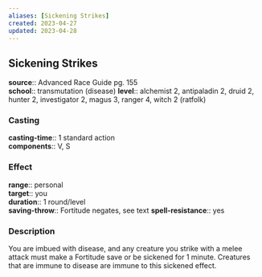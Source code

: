 ```yaml
---
aliases: [Sickening Strikes]
created: 2023-04-27
updated: 2023-04-28
---
```


## Sickening Strikes

**source**:: Advanced Race Guide pg. 155  
**school**:: transmutation (disease)
**level**:: alchemist 2, antipaladin 2, druid 2, hunter 2, investigator 2, magus 3, ranger 4, witch 2 (ratfolk)

### Casting

**casting-time**:: 1 standard action  
**components**:: V, S

### Effect

**range**:: personal  
**target**:: you  
**duration**:: 1 round/level  
**saving-throw**:: Fortitude negates, see text
**spell-resistance**:: yes

### Description

You are imbued with disease, and any creature you strike with a melee attack must make a Fortitude save or be sickened for 1 minute. Creatures that are immune to disease are immune to this sickened effect.
